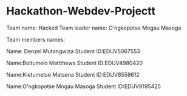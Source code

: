 # Hackathon-Webdev-Projectt
Team name: Hacked 
Team leader name: O'ngkopotse Mogau Masoga

Team members names:

Name: Denzel Mutongwiza
Student ID:EDUV5067553

Name:Boitumelo Mattthews
Student ID:EDUV4980420

Name:Kietumetse Matsena
Student ID:EDUV8559612

Name:O'ngkopotse Mogau Masoga
Student ID:EDUV9195425
